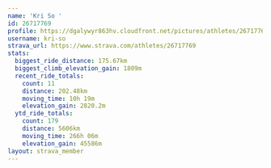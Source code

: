 ```yaml
---
name: 'Kri So '
id: 26717769
profile: https://dgalywyr863hv.cloudfront.net/pictures/athletes/26717769/7761026/14/large.jpg
username: kri-so
strava_url: https://www.strava.com/athletes/26717769
stats:
  biggest_ride_distance: 175.67km
  biggest_climb_elevation_gain: 1809m
  recent_ride_totals:
    count: 11
    distance: 202.48km
    moving_time: 10h 19m
    elevation_gain: 2820.2m
  ytd_ride_totals:
    count: 179
    distance: 5606km
    moving_time: 266h 06m
    elevation_gain: 45586m
layout: strava_member
--- 
```

